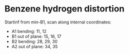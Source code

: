 # Benzene hydrogen distortion
Startinf from min-B1, scan along internal coordinates:
* A1 bending: 11, 12
* B1 out of plane: 15, 16, 17
* B2 bending: 28, 29, 30
* A2 out of plane: 34, 35

